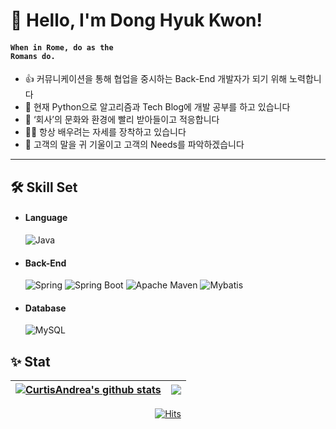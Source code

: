 # 👋 Hello, I'm Dong Hyuk Kwon!
#### <code>When in Rome, do as the Romans do.</code>
- 👍 커뮤니케이션을 통해 협업을 중시하는 Back-End 개발자가 되기 위해 노력합니다
- 📌 현재 Python으로 알고리즘과 Tech Blog에 개발 공부를 하고 있습니다
- 📢 ‘회사’의 문화와 환경에 빨리 받아들이고 적응합니다
- 🧑‍💻 항상 배우려는 자세를 장착하고 있습니다
- 🤝 고객의 말을 귀 기울이고 고객의 Needs를 파악하겠습니다

<hr>

## 🛠️ Skill Set
- #### Language
  ![Java](https://img.shields.io/badge/Java-ED8B00?style=flat-square&logo=openjdk&logoColor=white)
- #### Back-End
  ![Spring](https://img.shields.io/badge/Spring-6DB33F?style=flat-square&logo=spring&logoColor=white)
  ![Spring Boot](https://img.shields.io/badge/SpringBoot-6DB33F?style=flat-square&logo=springboot&logoColor=white)
  ![Apache Maven](https://img.shields.io/badge/Apache%20Maven-C71A36?style=flat-square&logo=Apache%20Maven&logoColor=white)
  ![Mybatis](https://img.shields.io/badge/Mybatis-black?style=flat-square&logo=mybatis&logoColor=white)
- #### Database
  ![MySQL](https://img.shields.io/badge/MySQL-4479A1?style=flat-square&logo=mysql&logoColor=white)

## ✨ Stat
  | <a href="https://github.com/CurtisAndrea/github-readme-stats"><img align="center" src="https://github-readme-stats.vercel.app/api?username=CurtisAndrea&show_icons=true&include_all_commits=true&theme=buefy&hide_border=true" alt="CurtisAndrea's github stats" /></a> | <a href="https://github.com/CurtisAndrea/github-readme-stats"><img align="center" src="https://github-readme-stats.vercel.app/api/top-langs/?username=CurtisAndrea&layout=compact&theme=buefy&hide_border=true" /></a> |
  | ------------- | ------------- |

<div align="center">
  
  [![Hits](https://hits.seeyoufarm.com/api/count/incr/badge.svg?url=https%3A%2F%2Fgithub.com%2FCurtisAndrea%2Fhit-counter&count_bg=%2379C83D&title_bg=%23555555&icon=&icon_color=%23E7E7E7&title=visits&edge_flat=false)](https://hits.seeyoufarm.com)
  
</div>

<!--
![Apache Tomcat](https://img.shields.io/badge/Apache%20Tomcat-F8DC75?style=flat-square&logo=apache-tomcat&logoColor=black)
![GitHub stats](https://github-readme-stats.vercel.app/api?username=CurtisAndrea&show_icons=true)
![Top Langs](https://github-readme-stats.vercel.app/api/top-langs/?username=CurtisAndrea)
- 😁 I’m interested in chess♟️, watching soccer⚽

**CurtisAndrea/CurtisAndrea** is a ✨ _special_ ✨ repository because its `README.md` (this file) appears on your GitHub profile.

Here are some ideas to get you started:

- 🔭 I’m currently working on ...
- 🌱 I’m currently learning ...
- 👯 I’m looking to collaborate on ...
- 🤔 I’m looking for help with ...
- 💬 Ask me about ...
- 📫 How to reach me: ...
- 😄 Pronouns: ...
- ⚡ Fun fact: ...
-->
